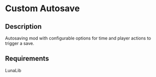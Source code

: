 # Custom Autosave

## Description

Autosaving mod with configurable options for time and player actions to trigger a save.

## Requirements

LunaLib